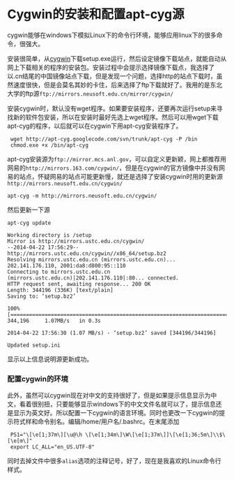 Cygwin的安装和配置apt-cyg源
========================

cygwin能够在windows下模拟Linux下的命令行环境，能够应用linux下的很多命令，很强大。

安装很简单，从[cygwin](http://www.cygwin.com)下载setup.exe运行，然后设定镜像下载站点，就能自动从网上下载相关的程序的安装包。安装过程中会提示选择镜像下载点，我选择了以.cn结尾的中国镜像站点下载，但是发现一个问题，选择http的站点下载时，虽然速度很快，但是会莫名其妙的卡住，后来选择了ftp下载就好了。我用的是东北大学的ftp源`ftp://mirrors.neusoft.edu.cn/mirror/cygwin/`

安装cygwin时，默认没有wget程序。如果要安装程序，还要再次运行setup来寻找新的软件包安装，所以在安装时最好先选上wget程序。然后可以用wget下载apt-cyg的程序，以后就可以在cygwin下用apt-cyg安装程序了。

	 wget http://apt-cyg.googlecode.com/svn/trunk/apt-cyg -P /bin
	 chmod.exe +x /bin/apt-cyg

apt-cyg安装源为`ftp://mirror.mcs.anl.gov`，可以自定义更新颖，网上都推荐用网易的`http://mirrors.163.com/cygwin/`，但是在cygwin的官方镜像中并没有网易的站点，怀疑网易的站点可能更新慢，就还是选择了安装cygwin时用的更新源`http://mirrors.neusoft.edu.cn/cygwin/`

	apt-cyg -m http://mirrors.neusoft.edu.cn/cygwin/

然后更新一下源

	apt-cyg update

	Working directory is /setup
	Mirror is http://mirrors.ustc.edu.cn/cygwin/
	--2014-04-22 17:56:29--  http://mirrors.ustc.edu.cn/cygwin//x86_64/setup.bz2
	Resolving mirrors.ustc.edu.cn (mirrors.ustc.edu.cn)... 202.141.176.110, 2001:da8:d800:95::110
	Connecting to mirrors.ustc.edu.cn (mirrors.ustc.edu.cn)|202.141.176.110|:80... connected.
	HTTP request sent, awaiting response... 200 OK
	Length: 344196 (336K) [text/plain]
	Saving to: ‘setup.bz2’

	100%[==========================================================================================>] 344,196     1.07MB/s   in 0.3s

	2014-04-22 17:56:30 (1.07 MB/s) - ‘setup.bz2’ saved [344196/344196]

	Updated setup.ini

显示以上信息说明源更新成功。

### 配置cygwin的环境

此外，虽然可以cygwin现在对中文的支持很好了，但是如果提示信息显示为中文，看着很别扭，只要能够显示windows下的中文文件名就可以了，提示信息还是显示为英文好。所以配置一下cygwin的语言环境。同时也更改一下cygwin的提示符式样和命令别名。编辑/home/用户名/.bashrc。在末尾添加

	 PS1="\[\e[1;37m\][\u@\h \[\e[1;34m\]\W\[\e[1;37m\]]\[\e[1;36;5m\]\\$\[\e[m\]"
	 export LC_ALL="en_US.UTF-8"

同时去掉文件中很多`alias`选项的注释记号，好了，现在是我喜欢的Linux命令行样式。